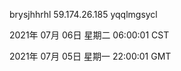 brysjhhrhl 59.174.26.185 yqqlmgsycl

2021年 07月 06日 星期二 06:00:01 CST

2021年 07月 05日 星期一 22:00:01 GMT
